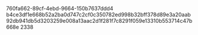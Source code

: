760fa662-89cf-4ebd-9664-150b7637ddd4
b4ce3df1e668b52a2ba0d747c2cf0c350782ed998b32bff378d89e3a20aab92db941db5d3203259e008a13aac2d1f281f7c8291f059e13310b553714c47b668e
2338

